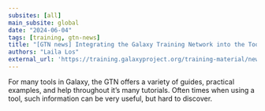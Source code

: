 ```yaml
---
subsites: [all]
main_subsite: global
date: "2024-06-04"
tags: [training, gtn-news]
title: "[GTN news] Integrating the Galaxy Training Network into the Tool Form"
authors: "Laila Los"
external_url: 'https://training.galaxyproject.org/training-material/news/2024/06/04/tool-form-integration.html'
---
```


For many tools in Galaxy, the GTN offers a variety of guides, practical examples, and help throughout it’s many tutorials. Often times when using a tool, such information can be very useful, but hard to discover.

